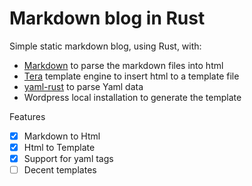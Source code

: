 # Markdown blog in Rust

Simple static markdown blog, using Rust, with:
- [Markdown](https://github.com/wooorm/markdown-rs) to parse the markdown files into html
- [Tera](https://github.com/Keats/tera) template engine to insert html to a template file
- [yaml-rust](https://github.com/chyh1990/yaml-rust) to parse Yaml data
- Wordpress local installation to generate the template

Features
- [x] Markdown to Html 
- [x] Html to Template 
- [x] Support for yaml tags
- [ ] Decent templates
